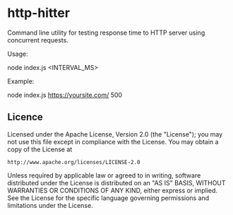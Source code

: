 # http-hitter

Command line utility for testing response time to HTTP server using concurrent requests.

Usage:

node index.js <URL> <INTERVAL_MS>

Example:

node index.js https://yoursite.com/ 500

## Licence

Licensed under the Apache License, Version 2.0 (the "License");
you may not use this file except in compliance with the License.
You may obtain a copy of the License at

    http://www.apache.org/licenses/LICENSE-2.0

Unless required by applicable law or agreed to in writing, software
distributed under the License is distributed on an "AS IS" BASIS,
WITHOUT WARRANTIES OR CONDITIONS OF ANY KIND, either express or implied.
See the License for the specific language governing permissions and
limitations under the License.
